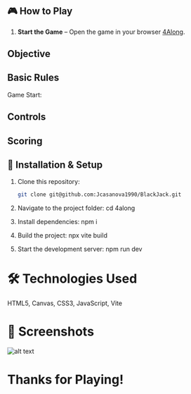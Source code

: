 # 

## 🎮 How to Play

1. **Start the Game** – Open the game in your browser [4Along](http://4along.jeremycasanova.me).


## Objective



## Basic Rules

Game Start:



## Controls


## Scoring


## 🚀 Installation & Setup

1. Clone this repository:
   ```sh
   git clone git@github.com:Jcasanova1990/BlackJack.git

2. Navigate to the project folder:
cd 4along

3. Install dependencies:
npm i

4. Build the project:
npx vite build

5. Start the development server:
npm run dev

# 🛠 Technologies Used
HTML5, Canvas,
CSS3,
JavaScript,
Vite

# 📸 Screenshots
![alt text]()

# Thanks for Playing!